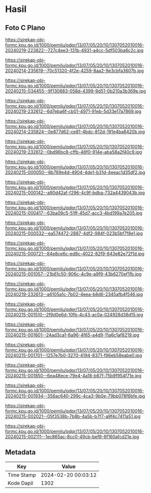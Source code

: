 # Hasil

## Foto C Plano

https://sirekap-obj-formc.kpu.go.id/1000/pemilu/pdpr/13/07/05/20/10/1307052010016-20240219-223822--727c4ee3-131b-4931-a4cc-5df503ba6c2c.jpg

https://sirekap-obj-formc.kpu.go.id/1000/pemilu/pdpr/13/07/05/20/10/1307052010016-20240214-235619--70c51320-4f2e-4259-8aa2-9e3cbfa3607b.jpg

https://sirekap-obj-formc.kpu.go.id/1000/pemilu/pdpr/13/07/05/20/10/1307052010016-20240215-034455--9f130683-058d-4399-9d51-0b210a3b369e.jpg

https://sirekap-obj-formc.kpu.go.id/1000/pemilu/pdpr/13/07/05/20/10/1307052010016-20240219-232612--6d7eba6f-cb01-4971-91eb-5d33e17a7869.jpg

https://sirekap-obj-formc.kpu.go.id/1000/pemilu/pdpr/13/07/05/20/10/1307052010016-20240214-235824--0e877d62-ce81-4bdc-812d-191e4ba8420b.jpg

https://sirekap-obj-formc.kpu.go.id/1000/pemilu/pdpr/13/07/05/20/10/1307052010016-20240219-232612--0bd96bc8-cffb-48f0-914e-aba58a2f40c9.jpg

https://sirekap-obj-formc.kpu.go.id/1000/pemilu/pdpr/13/07/05/20/10/1307052010016-20240215-000050--6b769e4d-4904-4de1-b31d-4eeac1d35df2.jpg

https://sirekap-obj-formc.kpu.go.id/1000/pemilu/pdpr/13/07/05/20/10/1307052010016-20240215-000142--a90d42af-f296-4c9f-bdba-732a4439043b.jpg

https://sirekap-obj-formc.kpu.go.id/1000/pemilu/pdpr/13/07/05/20/10/1307052010016-20240215-000417--63ba09c5-51ff-45d7-acc3-4bd199a7e205.jpg

https://sirekap-obj-formc.kpu.go.id/1000/pemilu/pdpr/13/07/05/20/10/1307052010016-20240215-000532--ea574472-2887-4df2-984f-023b5bf7f8e1.jpg

https://sirekap-obj-formc.kpu.go.id/1000/pemilu/pdpr/13/07/05/20/10/1307052010016-20240215-000721--84e8ce6c-ed8c-4022-82f9-843e82e72f1d.jpg

https://sirekap-obj-formc.kpu.go.id/1000/pemilu/pdpr/13/07/05/20/10/1307052010016-20240215-001057--21b61c50-906c-4c9e-a9f9-43b6270ef1fb.jpg

https://sirekap-obj-formc.kpu.go.id/1000/pemilu/pdpr/13/07/05/20/10/1307052010016-20240219-232613--a6105a1c-7b02-4eea-b8d6-2345afb4f546.jpg

https://sirekap-obj-formc.kpu.go.id/1000/pemilu/pdpr/13/07/05/20/10/1307052010016-20240215-001510--2f9d0e6d-10fb-4c43-ac0a-024928d38d15.jpg

https://sirekap-obj-formc.kpu.go.id/1000/pemilu/pdpr/13/07/05/20/10/1307052010016-20240215-001601--24ad3ca1-6a96-4f65-a4d9-11a6c1af8219.jpg

https://sirekap-obj-formc.kpu.go.id/1000/pemilu/pdpr/13/07/05/20/10/1307052010016-20240215-001701--1257e7b0-3270-4194-8371-f96eb58eabe0.jpg

https://sirekap-obj-formc.kpu.go.id/1000/pemilu/pdpr/13/07/05/20/10/1307052010016-20240215-001850--6ea48ece-79e4-4a18-b67f-75b9f954f71e.jpg

https://sirekap-obj-formc.kpu.go.id/1000/pemilu/pdpr/13/07/05/20/10/1307052010016-20240215-001934--356ac640-299c-4ca3-9b0e-79bb078f6bfe.jpg

https://sirekap-obj-formc.kpu.go.id/1000/pemilu/pdpr/13/07/05/20/10/1307052010016-20240215-002021--05f3538b-7b8b-4a5b-b7f7-a9f4c7411a51.jpg

https://sirekap-obj-formc.kpu.go.id/1000/pemilu/pdpr/13/07/05/20/10/1307052010016-20240215-002111--1ec865ac-8cc0-49cb-bef8-6f160afcd21e.jpg


## Metadata

| Key        | Value               |
| ---------- | ------------------- |
| Time Stamp | 2024-02-20 00:03:12 |
| Kode Dapil | 1302                |



